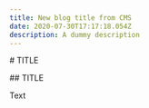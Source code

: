 ```yaml
---
title: New blog title from CMS
date: 2020-07-30T17:17:18.054Z
description: A dummy description
---
```

\# TITLE

\## TITLE 

Text